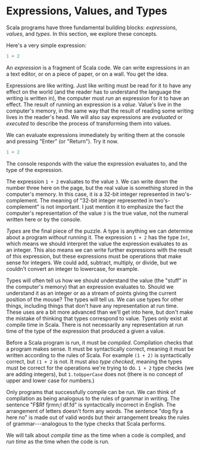 # Expressions, Values, and Types

Scala programs have three fundamental building blocks: *expressions*, *values*, and *types*. In this section, we explore these concepts.

Here's a very simple expression:

```scala mdoc:silent
1 + 2
```

An *expression* is a fragment of Scala code. We can write expressions in an a text editor, or on a piece of paper, or on a wall. You get the idea.

Expressions are like writing. Just like writing must be read for it to have any effect on the world (and the reader has to understand the language the writing is written in), the computer must *run* an expression for it to have an effect. The result of running an expression is a *value*. Value's live in the computer's memory, in the same way that the result of reading some writing lives in the reader's head. We will also say expressions are *evaluated* or *executed* to describe the process of transforming them into values.

We can evaluate expressions immediately by writing them at the console and pressing "Enter" (or "Return"). Try it now.

```scala mdoc
1 + 2
```

The console responds with the value the expression evaluates to, and the type of the expression.

The expression `1 + 2` evaluates to the value `3`. We can write down the number three here on the page, but the real value is something stored in the computer's memory. In this case, it is a 32-bit integer represented in two's-complement. The meaning of "32-bit integer represented in two's-complement" is not important. I just mention it to emphasize the fact the computer's representation of the value `3` is the true value, not the numeral written here or by the console.

*Types* are the final piece of the puzzle. A type is anything we can determine about a program *without* running it. The expression `1 + 2` has the type `Int`, which means we should interpret the value the expression evaluates to as an integer. This also means we can write further expressions with the result of this expression, but these expressions must be operations that make sense for integers. We could add, subtract, multiply, or divide, but we couldn't convert an integer to lowercase, for example.

Types will often tell us how we should understand the value (the "stuff" in the computer's memory) that an expression evaluates to. Should we understand it as an integer or as a stream of points giving the current position of the mouse? The types will tell us. We can use types for other things, including things that don't have any representation at run time. These uses are a bit more advanced than we'll get into here, but don't make the mistake of thinking that types correspond to value. Types only exist at compile time in Scala. There is not necessarily any representation at run time of the type of the expression that produced a given a value.

Before a Scala program is run, it must be *compiled*. Compilation checks that a program makes sense. It must be syntactically correct, meaning it must be written according to the rules of Scala. For example `(1 + 2)` is syntactically correct, but `(1 + 2` is not. It must also *type checked*, meaning the types must be correct for the operations we're trying to do. `1 + 2` type checks (we are adding integers), but `1.toUpperCase` does not (there is no concept of upper and lower case for numbers.)

Only programs that successfully compile can be run. We can think of compilation as being analogous to the rules of grammar in writing. The sentence "F$Rf  fjrmn;l df.fd"
is syntactically incorrect in English. The arrangement of letters doesn't form any words. The sentence "dog fly a here no" is made out of valid words but their arrangement breaks the rules of grammar---analogous to the type checks that Scala performs.

We will talk about *compile time* as the time when a code is compiled, and *run time* as the time when the code is run.
